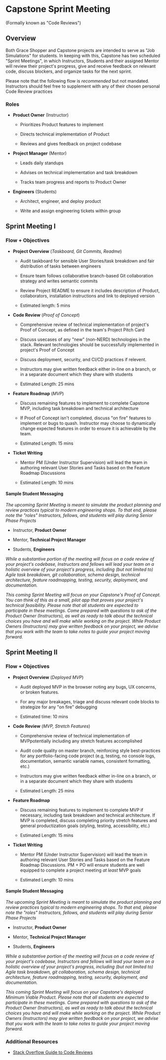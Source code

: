 # Capstone Sprint Meeting

(Formally known as "Code Reviews")

## Overview

Both Grace Shopper and Capstone projects are intended to serve as "Job Simulations" for students. In keeping with this, Capstone has two scheduled "Sprint Meetings", in which Instructors, Students and their assigned Mentor will review their project's progress, give and receive feedback on relevant code, discuss blockers, and organize tasks for the next sprint.


Please note that the following flow is *recommended* but not mandated. Instructors should feel free to supplement with any of their chosen personal Code Review practices

### Roles

* **Product Owner** (Instructor)
    
    * Prioritizes Product features to implement

    * Directs technical implementation of Product 

    * Reviews and gives feedback on project codebase 

* **Project Manager** (Mentor)

    * Leads daily standups

    * Advises on technical implementation and task breakdown

    * Tracks team progress and reports to Product Owner

* **Engineers** (Students)

    * Architect, engineer, and deploy product

    * Write and assign engineering tickets within group

## Sprint Meeting I 

### Flow + Objectives

* **Project Overview** (*Taskboard, Git Commits, Readme*)
    
    * Audit taskboard for sensible User Stories/task breakdown and fair distribution of tasks between engineers

    * Ensure team follows collaborative branch-based Git collaboration strategy and writes semantic commits

    * Review Project README to ensure it includes description of Product, collaborators, installation instructions and link to deployed version

    * Estimated length: 5 mins

* **Code Review** (*Proof of Concept*)

    * Comprehensive review of technical implementation of project's Proof of Concept, as defined in the team's Project Pitch Card

    * Discuss usecases of any "new" (non-NERD) technologies in the stack. Relevant technologies should be successfully implemented in project's Proof of Concept

    * Discuss deployment, security, and CI/CD practices if relevent. 

    * Instructors may give written feedback either in-line on a branch, or in a separate document which they share with students

    * Estimated Length: 25 mins

* **Feature Roadmap** (*MVP*)

    * Discuss remaining features to implement to complete Capstone MVP, including task breakdown and technical architecture

    * If Proof of Concept isn't completed, discuss "on fire" features to implement or bugs to quash. Instructor may choose to dynamically change expected features in order to ensure it is achievable by the team.

    * Estimated Length: 15 mins

* **Ticket Writing**

    * Mentor PM (Under Instructor Supervision) will lead the team in authoring relevant User Stories and Tasks based on the Feature Roadmap Discussions

    * Estimated Length: 10 mins


#### Sample Student Messaging

*The upcoming Sprint Meeting is meant to simulate the product planning and review practices typical to modern engineering shops. To that end, please note the "roles" Instructors, fellows, and students will play during Senior Phase Projects*


* Instructor, **Product Owner**

* Mentor, **Technical Project Manager**

* Students, **Engineers**

*While a substantive portion of the meeting will focus on a code review of your project's codebase, Instructors and fellows will lead your team on a holistic overview of your project's progress, including (but not limited to) Agile task breakdown, git collaboration, schema design, technical architecture, feature roadmapping, testing, security, deployment, and documentation.*

*This coming Sprint Meeting will focus on your Capstone's Proof of Concept. You can think of this as a small, pilot app that proves your project's technical feasibility. Please note that all students are expected to participate in these meetings. Come prepared with questions to ask of the Product Owner (Instructors), as well as ready to talk about the technical choices you have and will make while working on the project. While Product Owners (Instructors) may give written feedback on your project, we advise that you work with the team to take notes to guide your project moving forward.*


## Sprint Meeting II

### Flow + Objectives

* **Project Overview** (*Deployed MVP*)

    * Audit deployed MVP in the browser noting any bugs, UX concerns, or broken features.

    * For any major breakages, triage and discuss relevant code blocks to strategize for any "on fire" debugging

    * Estimated time: 10 mins

* **Code Review** (*MVP, Stretch Features*)

    * Comprehensive review of technical implementation of MVPpotentially including any stretch features accomplished

    * Audit code quality on master branch, reinforcing style best-practices for any portfolio-facing code project (e.g, testing, no console logs, documentation, semantic variable names, consistent formatting, etc.)

    * Instructors may give written feedback either in-line on a branch, or in a separate document which they share with students

    * Estimated Length: 25 mins

* **Feature Roadmap**

    * Discuss remaining features to implement to complete MVP if necessary, including task breakdown and technical architecture. If MVP is completed, discuss completing priority stretch features and general productization goals (styling, testing, accessibility, etc.)

    * Estimated Length: 15 mins

* **Ticket Writing**

     * Mentor PM (Under Instructor Supervision) will lead the team in authoring relevant User Stories and Tasks based on the Feature Roadmap Discussions. PM + PO will ensure students are well equipped to complete a project meeting *at least* MVP goals

    * Estimated Length: 10 mins

#### Sample Student Messaging

*The upcoming Sprint Meeting is meant to simulate the product planning and review practices typical to modern engineering shops. To that end, please note the "roles" Instructors, fellows, and students will play during Senior Phase Projects*


* Instructor, **Product Owner**

* Mentor, **Technical Project Manager**

* Students, **Engineers**

*While a substantive portion of the meeting will focus on a code review of your project's codebase, Instructors and fellows will lead your team on a holistic overview of your project's progress, including (but not limited to) Agile task breakdown, git collaboration, schema design, technical architecture, feature roadmapping, testing, security, deployment, and documentation.*

*This coming Sprint Meeting will focus on your Capstone's deployed Minimum Viable Product. Please note that all students are expected to participate in these meetings. Come prepared with questions to ask of the Product Owner (Instructors), as well as ready to talk about the technical choices you have and will make while working on the project. While Product Owners (Instructors) may give written feedback on your project, we advise that you work with the team to take notes to guide your project moving forward.*


### Additional Resources

* [Stack Overflow Guide to Code Reviews](https://stackoverflow.blog/2019/09/30/how-to-make-good-code-reviews-better/)



